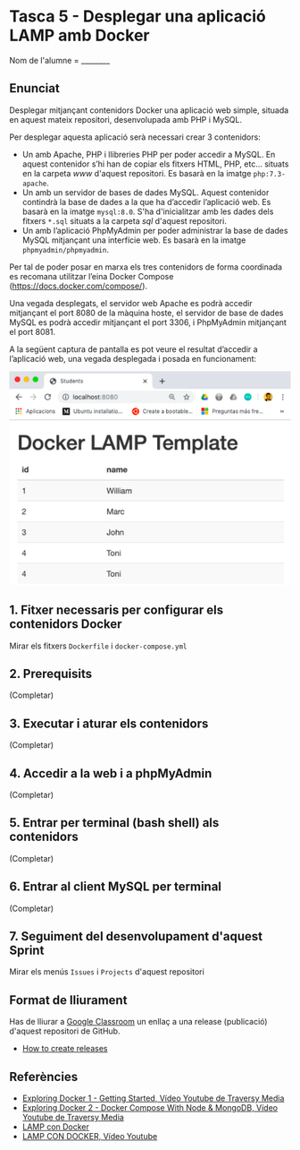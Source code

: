 # Tasca 5 - Desplegar una aplicació LAMP amb Docker

Nom de l'alumne = ________

## Enunciat

Desplegar mitjançant contenidors Docker una aplicació web simple, situada en aquest mateix repositori, desenvolupada amb PHP i MySQL.

Per desplegar aquesta aplicació serà necessari crear 3 contenidors:
* Un amb Apache, PHP i llibreries PHP per poder accedir a MySQL. En aquest contenidor s’hi han de copiar els fitxers HTML, PHP, etc… situats en la carpeta *www* d'aquest repositori. Es basarà en la imatge `php:7.3-apache`.
* Un amb un servidor de bases de dades MySQL. Aquest contenidor contindrà la base de dades a la que ha d’accedir l’aplicació web. Es basarà en la imatge `mysql:8.0`. S'ha d'inicialitzar amb les dades dels fitxers `*.sql` situats a la carpeta *sql* d'aquest repositori.
* Un amb l’aplicació PhpMyAdmin per poder administrar la base de dades MySQL mitjançant una interfície web. Es basarà en la imatge `phpmyadmin/phpmyadmin`.

Per tal de poder posar en marxa els tres contenidors de forma coordinada es recomana utilitzar l’eina Docker Compose (https://docs.docker.com/compose/).

Una vegada desplegats, el servidor web Apache es podrà accedir mitjançant el port 8080 de la màquina hoste, el servidor de base de dades MySQL es podrà accedir mitjançant el port 3306, i PhpMyAdmin mitjançant el port 8081.

A la següent captura de pantalla es pot veure el resultat d’accedir a l’aplicació web, una vegada desplegada i posada en funcionament:

![alt text](https://github.com/miquelcabot/tasca5-docker/blob/master/demo.png?raw=true "Demostració de l'aplicació")

## 1. Fitxer necessaris per configurar els contenidors Docker
Mirar els fitxers `Dockerfile` i `docker-compose.yml`

## 2. Prerequisits
(Completar)

## 3. Executar i aturar els contenidors
(Completar)

## 4. Accedir a la web i a phpMyAdmin
(Completar)

## 5. Entrar per terminal (bash shell) als contenidors 
(Completar)

## 6. Entrar al client MySQL per terminal
(Completar)

## 7. Seguiment del desenvolupament d'aquest Sprint
Mirar els menús `Issues` i `Projects` d'aquest repositori

## Format de lliurament

Has de lliurar a [Google Classroom](https://classroom.google.com) un enllaç a una release (publicació) d'aquest repositori de GitHub.

* [How to create releases](https://help.github.com/articles/creating-releases/)

## Referències

* [Exploring Docker 1 - Getting Started, Vídeo Youtube de Traversy Media](https://youtu.be/Kyx2PsuwomE)
* [Exploring Docker 2 - Docker Compose With Node & MongoDB, Vídeo Youtube de Traversy Media](https://youtu.be/hP77Rua1E0c)
* [LAMP con Docker](https://magmax.org/blog/lamp-con-docker/)
* [LAMP CON DOCKER, Vídeo Youtube](https://www.youtube.com/watch?v=lrhwWX49Uss)
